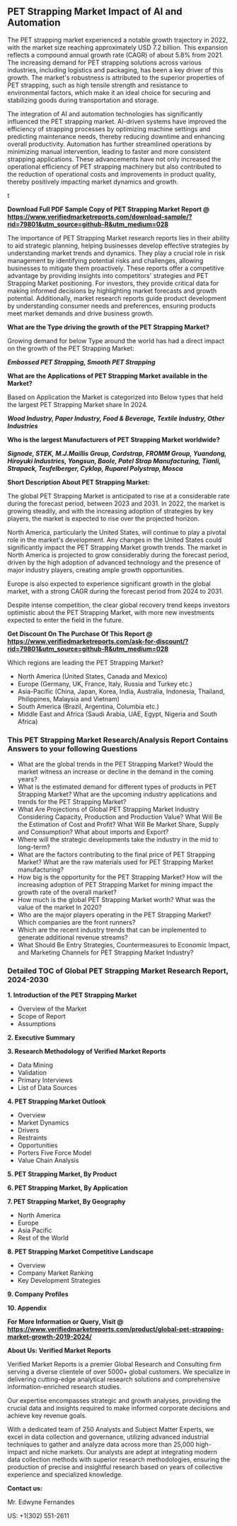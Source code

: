 <h2>PET Strapping Market Impact of AI and Automation</h2><p>The PET strapping market experienced a notable growth trajectory in 2022, with the market size reaching approximately USD 7.2 billion. This expansion reflects a compound annual growth rate (CAGR) of about 5.8% from 2021. The increasing demand for PET strapping solutions across various industries, including logistics and packaging, has been a key driver of this growth. The market's robustness is attributed to the superior properties of PET strapping, such as high tensile strength and resistance to environmental factors, which make it an ideal choice for securing and stabilizing goods during transportation and storage.</p><p>The integration of AI and automation technologies has significantly influenced the PET strapping market. AI-driven systems have improved the efficiency of strapping processes by optimizing machine settings and predicting maintenance needs, thereby reducing downtime and enhancing overall productivity. Automation has further streamlined operations by minimizing manual intervention, leading to faster and more consistent strapping applications. These advancements have not only increased the operational efficiency of PET strapping machinery but also contributed to the reduction of operational costs and improvements in product quality, thereby positively impacting market dynamics and growth.</p>t</p><p id="" class=""><strong>Download Full PDF Sample Copy of PET Strapping Market Report @ <a href="https://www.verifiedmarketreports.com/download-sample/?rid=79801&utm_source=github-R&utm_medium=028" target="_blank">https://www.verifiedmarketreports.com/download-sample/?rid=79801&utm_source=github-R&utm_medium=028</a></strong></p><p>The importance of&nbsp;PET Strapping Market research reports lies in their ability to aid strategic planning, helping businesses develop effective strategies by understanding market trends and dynamics. They play a crucial role in risk management by identifying potential risks and challenges, allowing businesses to mitigate them proactively. These reports offer a competitive advantage by providing insights into competitors' strategies and PET Strapping Market positioning. For investors, they provide critical data for making informed decisions by highlighting market forecasts and growth potential. Additionally, market research reports guide product development by understanding consumer needs and preferences, ensuring products meet market demands and drive business growth.</p><p><strong>What are the&nbsp;Type driving the growth of the PET Strapping Market?</strong></p><p id="" class="">Growing demand for below Type around the world has had a direct impact on the growth of the PET Strapping Market:</p><em><strong>Embossed PET Strapping, Smooth PET Strapping</strong></em></p><strong>What are the&nbsp;Applications&nbsp;of PET Strapping Market available in the Market?</strong></p><p id="" class="">Based on Application the Market is categorized into Below types that held the largest PET Strapping Market share In 2024.</p><em><strong>Wood Industry, Paper Industry, Food & Beverage, Textile Industry, Other Industries</strong></em></p><strong>Who is the largest Manufacturers of PET Strapping Market worldwide?</strong></p><p><em><strong>Signode, STEK, M.J.Maillis Group, Cordstrap, FROMM Group, Yuandong, Hiroyuki Industries, Yongsun, Baole, Patel Strap Manufacturing, Tianli, Strapack, Teufelberger, Cyklop, Ruparel Polystrap, Mosca</strong></em></p><p id="" class=""><strong>Short Description About PET Strapping Market:</strong></p><p>The global PET Strapping Market is anticipated to rise at a considerable rate during the forecast period, between 2023 and 2031. In 2022, the market is growing steadily, and with the increasing adoption of strategies by key players, the market is expected to rise over the projected horizon.</p><p>North America, particularly the United States, will continue to play a pivotal role in the market's development. Any changes in the United States could significantly impact the PET Strapping Market growth trends. The market in North America is projected to grow considerably during the forecast period, driven by the high adoption of advanced technology and the presence of major industry players, creating ample growth opportunities.</p><p>Europe is also expected to experience significant growth in the global market, with a strong CAGR during the forecast period from 2024 to 2031.</p><p>Despite intense competition, the clear global recovery trend keeps investors optimistic about the PET Strapping Market, with more new investments expected to enter the field in the future.</p><p id="" class=""><strong>Get Discount On The Purchase Of This Report @ <a href="https://www.verifiedmarketreports.com/ask-for-discount/?rid=79801&utm_source=github-R&utm_medium=028" target="_blank">https://www.verifiedmarketreports.com/ask-for-discount/?rid=79801&utm_source=github-R&utm_medium=028</a></strong></p>Which regions are leading the PET Strapping Market?</p><ul><li>North America (United States, Canada and Mexico)</li><li>Europe (Germany, UK, France, Italy, Russia and Turkey etc.)</li><li>Asia-Pacific (China, Japan, Korea, India, Australia, Indonesia, Thailand, Philippines, Malaysia and Vietnam)</li><li>South America (Brazil, Argentina, Columbia etc.)</li><li>Middle East and Africa (Saudi Arabia, UAE, Egypt, Nigeria and South Africa)</li></ul><h3 id="" class="">This PET Strapping Market Research/Analysis Report Contains Answers to your following Questions</h3><ul><li>What are the global trends in the PET Strapping Market? Would the market witness an increase or decline in the demand in the coming years?</li><li>What is the estimated demand for different types of products in PET Strapping Market? What are the upcoming industry applications and trends for the PET Strapping Market?</li><li>What Are Projections of Global PET Strapping Market Industry Considering Capacity, Production and Production Value? What Will Be the Estimation of Cost and Profit? What Will Be Market Share, Supply and Consumption? What about imports and Export?</li><li>Where will the strategic developments take the industry in the mid to long-term?</li><li>What are the factors contributing to the final price of PET Strapping Market? What are the raw materials used for PET Strapping Market manufacturing?</li><li>How big is the opportunity for the PET Strapping Market? How will the increasing adoption of PET Strapping Market for mining impact the growth rate of the overall market?</li><li>How much is the global PET Strapping Market worth? What was the value of the market In 2020?</li><li>Who are the major players operating in the PET Strapping Market? Which companies are the front runners?</li><li>Which are the recent industry trends that can be implemented to generate additional revenue streams?</li><li>What Should Be Entry Strategies, Countermeasures to Economic Impact, and Marketing Channels for PET Strapping Market Industry?</li></ul><h3 id="" class="">Detailed TOC of Global PET Strapping Market Research Report, 2024-2030</h3><p id="" class=""><strong>1. Introduction of the PET Strapping Market</strong></p><ul><li>Overview of the Market</li><li>Scope of Report</li><li>Assumptions</li></ul><p id="" class=""><strong>2. Executive Summary</strong></p><p id="" class=""><strong>3. Research Methodology of Verified Market Reports</strong></p><ul><li>Data Mining</li><li>Validation</li><li>Primary Interviews</li><li>List of Data Sources</li></ul><p id="" class=""><strong>4. PET Strapping Market Outlook</strong></p><ul><li>Overview</li><li>Market Dynamics</li><li>Drivers</li><li>Restraints</li><li>Opportunities</li><li>Porters Five Force Model</li><li>Value Chain Analysis</li></ul><p id="" class=""><strong>5. PET Strapping Market, By Product</strong></p><p id="" class=""><strong>6. PET Strapping Market, By Application</strong></p><p id="" class=""><strong>7. PET Strapping Market, By Geography</strong></p><ul><li>North America</li><li>Europe</li><li>Asia Pacific</li><li>Rest of the World</li></ul><p id="" class=""><strong>8. PET Strapping Market Competitive Landscape</strong></p><ul><li>Overview</li><li>Company Market Ranking</li><li>Key Development Strategies</li></ul><p id="" class=""><strong>9. Company Profiles</strong></p><p id="" class=""><strong>10. Appendix</strong></p><p id="" class=""><strong>For More Information or Query, Visit @ <a href="https://www.verifiedmarketreports.com/product/global-pet-strapping-market-growth-2019-2024/" target="_blank">https://www.verifiedmarketreports.com/product/global-pet-strapping-market-growth-2019-2024/</a></strong></p><p id="" class=""><strong>About Us: Verified Market Reports</strong></p><p id="" class="">Verified Market Reports is a premier Global Research and Consulting firm serving a diverse clientele of over 5000+ global customers. We specialize in delivering cutting-edge analytical research solutions and comprehensive information-enriched research studies.</p><p id="" class="">Our expertise encompasses strategic and growth analyses, providing the crucial data and insights required to make informed corporate decisions and achieve key revenue goals.</p><p id="" class="">With a dedicated team of 250 Analysts and Subject Matter Experts, we excel in data collection and governance, utilizing advanced industrial techniques to gather and analyze data across more than 25,000 high-impact and niche markets. Our analysts are adept at integrating modern data collection methods with superior research methodologies, ensuring the production of precise and insightful research based on years of collective experience and specialized knowledge.</p><p id="" class=""><strong>Contact us:</strong></p><p id="" class="">Mr. Edwyne Fernandes</p><p id="" class="">US: +1(302) 551-2611</p>